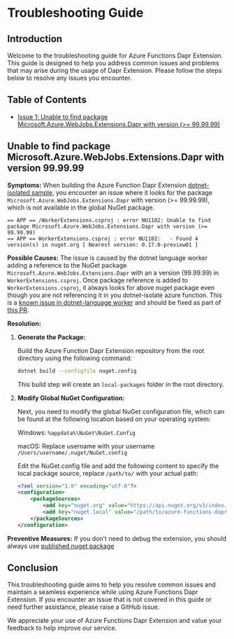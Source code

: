 # Troubleshooting Guide

## Introduction

Welcome to the troubleshooting guide for Azure Functions Dapr Extension. This guide is designed to help you address common issues and problems that may arise during the usage of Dapr Extension. Please follow the steps below to resolve any issues you encounter.

## Table of Contents

- [Issue 1: Unable to find package Microsoft.Azure.WebJobs.Extensions.Dapr with version (>= 99.99.99)](#unable-to-find-package-microsoftazurewebjobsextensionsdapr-with-version-999999)


## Unable to find package Microsoft.Azure.WebJobs.Extensions.Dapr with version 99.99.99

**Symptoms:** When building the Azure Function Dapr Extension [dotnet-isolated sample](https://github.com/Azure/azure-functions-dapr-extension/tree/master/samples/dotnet-isolated-azurefunction), you encounter an issue where it looks for the package `Microsoft.Azure.WebJobs.Extensions.Dapr` with version (>= 99.99.99), which is not available in the global NuGet package.

```
== APP == /WorkerExtensions.csproj : error NU1102: Unable to find package Microsoft.Azure.WebJobs.Extensions.Dapr with version (>= 99.99.99)
== APP == WorkerExtensions.csproj : error NU1102:   - Found 4 version(s) in nuget.org [ Nearest version: 0.17.0-preview01 ]
```

**Possible Causes:** The issue is caused by the dotnet language worker adding a reference to the NuGet package `Microsoft.Azure.WebJobs.Extensions.Dapr` with an a version (99.99.99) in `WorkerExtensions.csproj`. Once package reference is added to `WorkerExtensions.csproj`, it always looks for above nuget package even though you are not referencing it in you dotnet-isolate azure function. This is a [known issue in dotnet-language worker](https://github.com/Azure/azure-functions-dotnet-worker/issues/550) and should be fixed as part of [this PR](https://github.com/Azure/azure-functions-dotnet-worker/pull/1749).

**Resolution:**

1. **Generate the Package:**

   Build the Azure Function Dapr Extension repository from the root directory using the following command:

   ```bash
   dotnet build --configfile nuget.config
   ```
   This build step will create an `local-packages` folder in the root directory.
2. **Modify Global NuGet Configuration:**

    Next, you need to modify the global NuGet configuration file, which can be found at the following location based on your operating system:

    Windows: ```%appdata%\NuGet\NuGet.Config```

    macOS: Replace username with your username ```/Users/username/.nuget/NuGet.config```

    Edit the NuGet.config file and add the following content to specify the local package source, replace `/path/to/` with your actual path:

    ```xml
    <?xml version="1.0" encoding="utf-8"?>
    <configuration>
        <packageSources>
            <add key="nuget.org" value="https://api.nuget.org/v3/index.json" protocolVersion="3" />
            <add key="nuget.local" value="/path/to/azure-functions-dapr-extension/local-packages" />
        </packageSources>
    </configuration>
    ```

**Preventive Measures:** If you don't need to debug the extension, you should always use [published nuget package](https://www.nuget.org/packages/Microsoft.Azure.Functions.Worker.Extensions.Dapr)

## Conclusion

This troubleshooting guide aims to help you resolve common issues and maintain a seamless experience while using Azure Functions Dapr Extension. If you encounter an issue that is not covered in this guide or need further assistance, please raise a GitHub issue.

We appreciate your use of Azure Functions Dapr Extension and value your feedback to help improve our service.

